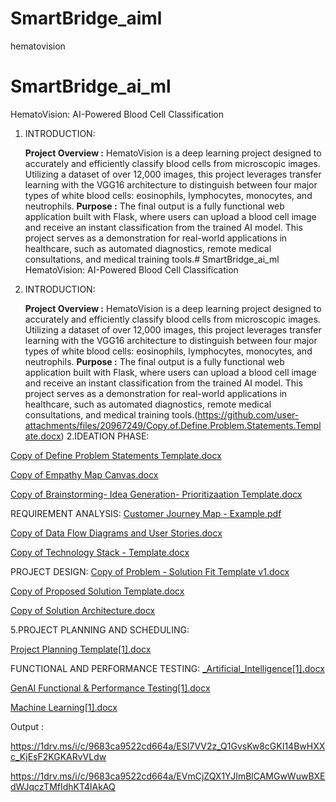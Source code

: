 # SmartBridge_aiml
hematovision 
# SmartBridge_ai_ml
HematoVision: AI-Powered Blood Cell Classification

1. INTRODUCTION:
   
   **Project Overview :**
     HematoVision is a deep learning project designed to accurately and efficiently classify blood cells from microscopic images. Utilizing a dataset of over 12,000 images, this project leverages     transfer learning with the VGG16 architecture to distinguish between four major types of white blood cells: eosinophils, lymphocytes, monocytes, and neutrophils.
  **Purpose :**
     The final output is a fully functional web application built with Flask, where users can upload a blood cell image and receive an instant classification from the trained AI model. This project serves as a demonstration for real-world applications in healthcare, such as automated diagnostics, remote medical consultations, and medical training tools.# SmartBridge_ai_ml
HematoVision: AI-Powered Blood Cell Classification

1. INTRODUCTION:
   
   **Project Overview :**
     HematoVision is a deep learning project designed to accurately and efficiently classify blood cells from microscopic images. Utilizing a dataset of over 12,000 images, this project leverages     transfer learning with the VGG16 architecture to distinguish between four major types of white blood cells: eosinophils, lymphocytes, monocytes, and neutrophils.
  **Purpose :**
     The final output is a fully functional web application built with Flask, where users can upload a blood cell image and receive an instant classification from the trained AI model. This project serves as a demonstration for real-world applications in healthcare, such as automated diagnostics, remote medical consultations, and medical training tools.(https://github.com/user-attachments/files/20967249/Copy.of.Define.Problem.Statements.Template.docx)
2.IDEATION PHASE:

[Copy of Define Problem Statements Template.docx](https://github.com/user-attachments/files/20941360/Copy.of.Define.Problem.Statements.Template.docx)

[Copy of Empathy Map Canvas.docx](https://github.com/user-attachments/files/20941385/Copy.of.Empathy.Map.Canvas.docx)

[Copy of Brainstorming- Idea Generation- Prioritizaation Template.docx](https://github.com/user-attachments/files/20961814/Copy.of.Brainstorming-.Idea.Generation-.Prioritizaation.Template.docx)

REQUIREMENT ANALYSIS:
[Customer Journey Map - Example.pdf](https://github.com/user-attachments/files/20961844/Customer.Journey.Map.-.Example.pdf)

[Copy of Data Flow Diagrams and User Stories.docx](https://github.com/user-attachments/files/20961848/Copy.of.Data.Flow.Diagrams.and.User.Stories.docx)

[Copy of Technology Stack - Template.docx](https://github.com/user-attachments/files/20961852/Copy.of.Technology.Stack.-.Template.docx)

PROJECT DESIGN:
[Copy of Problem - Solution Fit Template v1.docx](https://github.com/user-attachments/files/20961855/Copy.of.Problem.-.Solution.Fit.Template.v1.docx)

[Copy of Proposed Solution Template.docx](https://github.com/user-attachments/files/20961857/Copy.of.Proposed.Solution.Template.docx)

[Copy of Solution Architecture.docx](https://github.com/user-attachments/files/20961875/Copy.of.Solution.Architecture.docx)

5.PROJECT PLANNING AND SCHEDULING:

[Project Planning Template[1].docx](https://github.com/user-attachments/files/20961880/Project.Planning.Template.1.docx)

FUNCTIONAL AND PERFORMANCE TESTING:
[_Artificial_Intelligence[1].docx](https://github.com/user-attachments/files/20961888/_Artificial_Intelligence.1.docx)

[GenAI Functional & Performance Testing[1].docx](https://github.com/user-attachments/files/20961890/GenAI.Functional.Performance.Testing.1.docx)

[Machine Learning[1].docx](https://github.com/user-attachments/files/20961896/Machine.Learning.1.docx)

Output :

https://1drv.ms/i/c/9683ca9522cd664a/ESI7VV2z_Q1GvsKw8cGKI14BwHXXc_KjEsF2KGKARvVLdw

https://1drv.ms/i/c/9683ca9522cd664a/EVmCjZQX1YJImBlCAMGwWuwBXEdWJqczTMfIdhKT4lAkAQ

